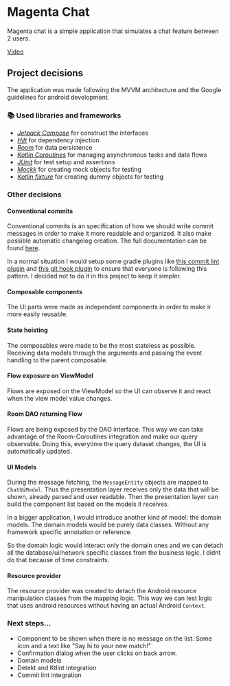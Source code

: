 # Magenta Chat

Magenta chat is a simple application that simulates a chat feature between 2 users.

[Video](docs/video.mp4)

## Project decisions

The application was made following the MVVM architecture and the Google guidelines for android
development.

### 📚 Used libraries and frameworks

- [_Jetpack Compose_](https://developer.android.com/jetpack/compose) for construct the interfaces
- [_Hilt_](https://dagger.dev/hilt/) for dependency injection
- [_Room_](https://developer.android.com/training/data-storage/room) for data persistence
- [_Kotlin Coroutines_](https://kotlinlang.org/docs/coroutines-overview.html) for managing
  asynchronous tasks and data flows
- [_JUnit_](https://junit.org/junit4/) for test setup and assertions
- [_Mockk_](https://mockk.io/) for creating mock objects for testing
- [_Kotlin fixture_](https://github.com/appmattus/kotlinfixture) for creating dummy objects for
  testing

### Other decisions

#### Conventional commits

Conventional commits is an specification of how we should write commit messages in order to make it
more readable and organized. It also make possible automatic changelog creation. The full
documentation can be found [here](https://www.conventionalcommits.org/en/v1.0.0/).

In a normal situation I would setup some gradle plugins
like [this commit lint plugin](https://plugins.gradle.org/plugin/ru.netris.commitlint)
and [this git hook plugin](https://plugins.gradle.org/plugin/com.star-zero.gradle.githook) to ensure
that everyone is following this pattern. I decided not to do it in this project to keep it simpler.

#### Composable components

The UI parts were made as independent components in order to make ir more easily reusable.

#### State hoisting

The composables were made to be the most stateless as possible. Receiving data models through the
arguments and passing the event handling to the parent composable.

#### Flow exposure on ViewModel

Flows are exposed on the ViewModel so the UI can observe it and react when the view model value
changes.

#### Room DAO returning Flow

Flows are being exposed by the DAO interface. This way we can take advantage of the Room-Coroutines
integration and make our query observable. Doing this, everytime the query dataset changes, the UI
is automatically updated.

#### UI Models

During the message fetching, the `MessageEntity` objects are mapped to `ChatUiModel`. Thus the
presentation layer receives only the data that will be shown, already parsed and user readable. Then
the presentation layer can build the component list based on the models it receives.

In a bigger application, I would introduce another kind of model: the domain models. The domain
models would be purely data classes. Without any framework specific annotation or reference.

So the domain logic would interact only the domain ones and we can detach all the
database/ui/network specific classes from the business logic. I didnt do that because of time constraints.

#### Resource provider

The resource provider was created to detach the Android resource manipulation classes from the mapping logic.
This way we can test logic that uses android resources without having an actual Android `Context`.

### Next steps...
- Component to be shown when there is no message on the list. Some icon and a text like "Say hi to your new match!"
- Confirmation dialog when the user clicks on back arrow.
- Domain models
- Detekt and Ktlint integration
- Commit lint integration